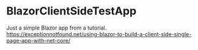 # BlazorClientSideTestApp
Just a simple Blazor app from a tutorial. <br >
https://exceptionnotfound.net/using-blazor-to-build-a-client-side-single-page-app-with-net-core/
